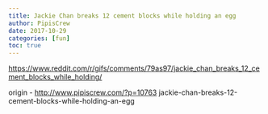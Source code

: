 ```yaml
---
title: Jackie Chan breaks 12 cement blocks while holding an egg
author: PipisCrew
date: 2017-10-29
categories: [fun]
toc: true
---
```


https://www.reddit.com/r/gifs/comments/79as97/jackie_chan_breaks_12_cement_blocks_while_holding/

origin - http://www.pipiscrew.com/?p=10763 jackie-chan-breaks-12-cement-blocks-while-holding-an-egg